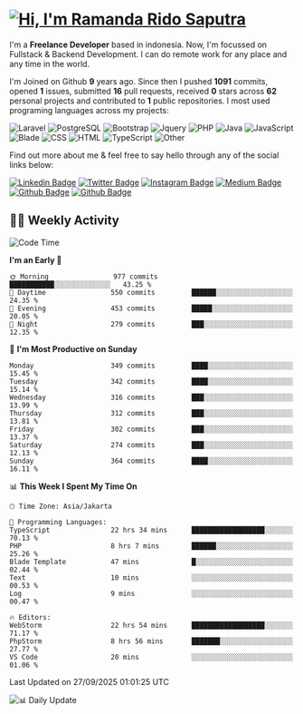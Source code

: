 # [![Hi, I'm Ramanda Rido Saputra](https://readme-typing-svg.herokuapp.com?size=24&vCenter=true&lines=%F0%9F%91%8B+Hi%2C+I'm+Ramanda+Rido+Saputra+;%F0%9F%92%BB+Fullstack+Web+Developer+)](https://git.io/typing-svg)

I'm a **Freelance Developer** based in indonesia. Now, I'm focussed on Fullstack & Backend Development. I can do remote work for any place and any time in the world.

I'm Joined on Github **9** years ago. Since then I pushed **1091** commits, opened **1** issues, submitted **16** pull requests, received **0** stars across **62** personal projects and contributed to **1** public repositories.
I most used programing languages across my projects:

![Laravel](https://img.shields.io/badge/Laravel-FF2D20?flat&logo=laravel&logoColor=white)
![PostgreSQL](https://img.shields.io/badge/PostgreSQL-316192?flat&logo=postgresql&logoColor=white)
![Bootstrap](https://img.shields.io/badge/Bootstrap-563D7C?flat&logo=bootstrap&logoColor=white)
![Jquery](https://img.shields.io/badge/jQuery-0769AD?flat&logo=jquery&logoColor=white)
![PHP](https://img.shields.io/badge/-PHP-%234F5D95?style=flat&logo=PHP&logoColor=white)
![Java](https://img.shields.io/badge/-Java-%23b07219?style=flat&logo=Java&logoColor=white)
![JavaScript](https://img.shields.io/badge/-JavaScript-%23f1e05a?style=flat&logo=JavaScript&logoColor=white)
![Blade](https://img.shields.io/badge/-Blade-%23f7523f?style=flat&logo=Blade&logoColor=white)
![CSS](https://img.shields.io/badge/-CSS-%23663399?style=flat&logo=CSS&logoColor=white)
![HTML](https://img.shields.io/badge/-HTML-%23e34c26?style=flat&logo=HTML&logoColor=white)
![TypeScript](https://img.shields.io/badge/-TypeScript-%233178c6?style=flat&logo=TypeScript&logoColor=white)
![Other](https://img.shields.io/badge/-Other-%23ededed?style=flat&logo=Other&logoColor=white)

Find out more about me & feel free to say hello through any of the social links below:

[![Linkedin Badge](https://img.shields.io/badge/-ramandaaridogh-blue?style=flat&logo=Linkedin&logoColor=white&link=https://www.linkedin.com/in/ramanda-rido-saputra/)](https://www.linkedin.com/in/ramanda-rido-saputra/)
[![Twitter Badge](https://img.shields.io/badge/-ramandaaridogh-%231DA1F2.svg?style=flat&logo=twitter&logoColor=white&link=https://www.twitter.com/ramandaaridogh)](https://www.twitter.com/ramandaaridogh/)
[![Instagram Badge](https://img.shields.io/badge/-ramandaaridogh-purple?style=flat&logo=instagram&logoColor=white&link=https://instagram.com/ramandaaridogh_/)](https://instagram.com/ramandaaridogh_)
[![Medium Badge](https://img.shields.io/badge/-@ramandaaridogh-%2312100E.svg?style=flat&logo=Medium&logoColor=white&link=https://medium.com/@ramandaaridogh/)](https://medium.com/@ramandaaridogh)
[![Github Badge](https://img.shields.io/badge/-@ramandaaridogh-100000.svg?style=flat&logo=github&logoColor=white&link=https://github.com/ramandaaridogh)](https://github.com/ramandaaridogh)
[![Github Badge](https://img.shields.io/badge/-@mxcode-100000.svg?style=flat&logo=github&logoColor=white&link=https://github.com/ramanda-mxcode)](https://github.com/ramanda-mxcode)

## 👨‍💻 Weekly Activity
<!--START_SECTION:waka-->
![Code Time](http://img.shields.io/badge/Code%20Time-1%2C600%20hrs%2042%20mins-blue)

**I'm an Early 🐤** 

```text
🌞 Morning                977 commits         ███████████░░░░░░░░░░░░░░   43.25 % 
🌆 Daytime                550 commits         ██████░░░░░░░░░░░░░░░░░░░   24.35 % 
🌃 Evening                453 commits         █████░░░░░░░░░░░░░░░░░░░░   20.05 % 
🌙 Night                  279 commits         ███░░░░░░░░░░░░░░░░░░░░░░   12.35 % 
```
📅 **I'm Most Productive on Sunday** 

```text
Monday                   349 commits         ████░░░░░░░░░░░░░░░░░░░░░   15.45 % 
Tuesday                  342 commits         ████░░░░░░░░░░░░░░░░░░░░░   15.14 % 
Wednesday                316 commits         ███░░░░░░░░░░░░░░░░░░░░░░   13.99 % 
Thursday                 312 commits         ███░░░░░░░░░░░░░░░░░░░░░░   13.81 % 
Friday                   302 commits         ███░░░░░░░░░░░░░░░░░░░░░░   13.37 % 
Saturday                 274 commits         ███░░░░░░░░░░░░░░░░░░░░░░   12.13 % 
Sunday                   364 commits         ████░░░░░░░░░░░░░░░░░░░░░   16.11 % 
```


📊 **This Week I Spent My Time On** 

```text
🕑︎ Time Zone: Asia/Jakarta

💬 Programming Languages: 
TypeScript               22 hrs 34 mins      ██████████████████░░░░░░░   70.13 % 
PHP                      8 hrs 7 mins        ██████░░░░░░░░░░░░░░░░░░░   25.26 % 
Blade Template           47 mins             █░░░░░░░░░░░░░░░░░░░░░░░░   02.44 % 
Text                     10 mins             ░░░░░░░░░░░░░░░░░░░░░░░░░   00.53 % 
Log                      9 mins              ░░░░░░░░░░░░░░░░░░░░░░░░░   00.47 % 

🔥 Editors: 
WebStorm                 22 hrs 54 mins      ██████████████████░░░░░░░   71.17 % 
PhpStorm                 8 hrs 56 mins       ███████░░░░░░░░░░░░░░░░░░   27.77 % 
VS Code                  20 mins             ░░░░░░░░░░░░░░░░░░░░░░░░░   01.06 % 
```


 Last Updated on 27/09/2025 01:01:25 UTC
<!--END_SECTION:waka-->

![📊 Daily Update](https://github.com/ramandaaridogh/ramandaaridogh/actions/workflows/update-activity.yml/badge.svg)
